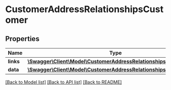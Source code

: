 # CustomerAddressRelationshipsCustomer

## Properties
Name | Type | Description | Notes
------------ | ------------- | ------------- | -------------
**links** | [**\Swagger\Client\Model\CustomerAddressRelationshipsCustomerLinks**](CustomerAddressRelationshipsCustomerLinks.md) |  | [optional] 
**data** | [**\Swagger\Client\Model\CustomerAddressRelationshipsCustomerData**](CustomerAddressRelationshipsCustomerData.md) |  | [optional] 

[[Back to Model list]](../../README.md#documentation-for-models) [[Back to API list]](../../README.md#documentation-for-api-endpoints) [[Back to README]](../../README.md)

